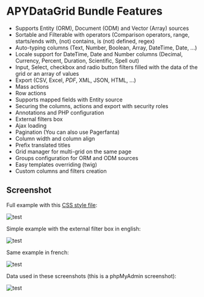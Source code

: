 # APYDataGrid Bundle Features

- Supports Entity (ORM), Document (ODM) and Vector (Array) sources
- Sortable and Filterable with operators (Comparison operators, range, starts/ends with, (not) contains, is (not) defined, regex)
- Auto-typing columns (Text, Number, Boolean, Array, DateTime, Date, ...)
- Locale support for DateTime, Date and Number columns (Decimal, Currency, Percent, Duration, Scientific, Spell out)
- Input, Select, checkbox and radio button filters filled with the data of the grid or an array of values
- Export (CSV, Excel, _PDF_, XML, JSON, HTML, ...)
- Mass actions
- Row actions
- Supports mapped fields with Entity source
- Securing the columns, actions and export with security roles
- Annotations and PHP configuration
- External filters box
- Ajax loading
- Pagination (You can also use Pagerfanta)
- Column width and column align
- Prefix translated titles
- Grid manager for multi-grid on the same page
- Groups configuration for ORM and ODM sources
- Easy templates overriding (twig)
- Custom columns and filters creation

## Screenshot

Full example with this [CSS style file](https://github.com/APY/APYDataGridBundle/blob/master/Resources/doc/grid_configuration/working_example.css):

![test](https://github.com/APY/APYDataGridBundle/blob/master/Resources/doc/images/screenshot_full.png?raw=true)

Simple example with the external filter box in english:

![test](https://github.com/APY/APYDataGridBundle/blob/master/Resources/doc/images/screenshot_en.png?raw=true)

Same example in french:

![test](https://github.com/APY/APYDataGridBundle/blob/master/Resources/doc/images/screenshot_fr.png?raw=true)

Data used in these screenshots (this is a phpMyAdmin screenshot):

![test](https://github.com/APY/APYDataGridBundle/blob/master/Resources/doc/images/screenshot_database.png?raw=true)